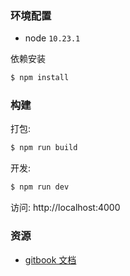 
### 环境配置
 - node `10.23.1`

依赖安装

```sh
$ npm install
```

### 构建

打包:

```sh
$ npm run build
```

开发:

```sh
$ npm run dev
```

访问:
 http://localhost:4000


### 资源
- [gitbook 文档](https://chrisniael.gitbooks.io/gitbook-documentation/content/format/configuration.html)
